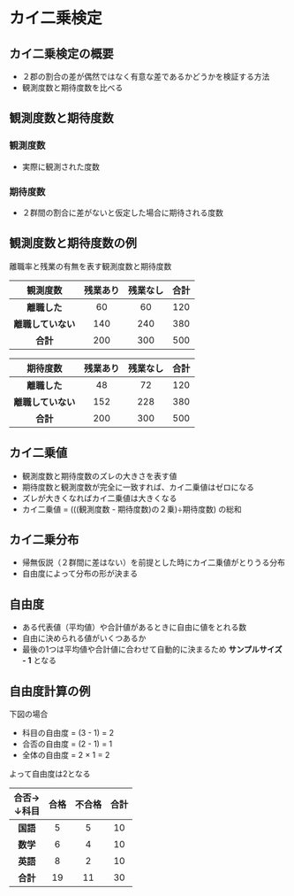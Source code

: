 # カイ二乗検定

## カイ二乗検定の概要

* ２郡の割合の差が偶然ではなく有意な差であるかどうかを検証する方法
* 観測度数と期待度数を比べる

## 観測度数と期待度数

### 観測度数

* 実際に観測された度数

### 期待度数

* ２群間の割合に差がないと仮定した場合に期待される度数

## 観測度数と期待度数の例

離職率と残業の有無を表す観測度数と期待度数

|      観測度数      | 残業あり | 残業なし | 合計  |
| :----------------: | :------: | :------: | :---: |
|    **離職した**    |    60    |    60    |  120  |
| **離職していない** |   140    |   240    |  380  |
|      **合計**      |   200    |   300    |  500  |

|      期待度数      | 残業あり | 残業なし | 合計  |
| :----------------: | :------: | :------: | :---: |
|    **離職した**    |    48    |    72    |  120  |
| **離職していない** |   152    |   228    |  380  |
|      **合計**      |   200    |   300    |  500  |

## カイ二乗値

* 観測度数と期待度数のズレの大きさを表す値
* 期待度数と観測度数が完全に一致すれば、カイ二乗値はゼロになる
* ズレが大きくなればカイ二乗値は大きくなる
* カイ二乗値 = (((観測度数 - 期待度数)の２乗)÷期待度数) の総和

## カイ二乗分布

* 帰無仮説（２群間に差はない）を前提とした時にカイ二乗値がとりうる分布
* 自由度によって分布の形が決まる

## 自由度

* ある代表値（平均値）や合計値があるときに自由に値をとれる数
* 自由に決められる値がいくつあるか
* 最後の1つは平均値や合計値に合わせて自動的に決まるため **サンプルサイズ - 1** となる

## 自由度計算の例

下図の場合
  * 科目の自由度 = (3 - 1) = 2
  * 合否の自由度 = (2 - 1) = 1
  * 全体の自由度 = 2 × 1 = 2

よって自由度は2となる

  | 合否→<br>↓科目 | 合格  | 不合格 | 合計  |
  | :------------: | :---: | :----: | :---: |
  |    **国語**    |   5   |   5    |  10   |
  |    **数学**    |   6   |   4    |  10   |
  |    **英語**    |   8   |   2    |  10   |
  |    **合計**    |  19   |   11   |  30   |
